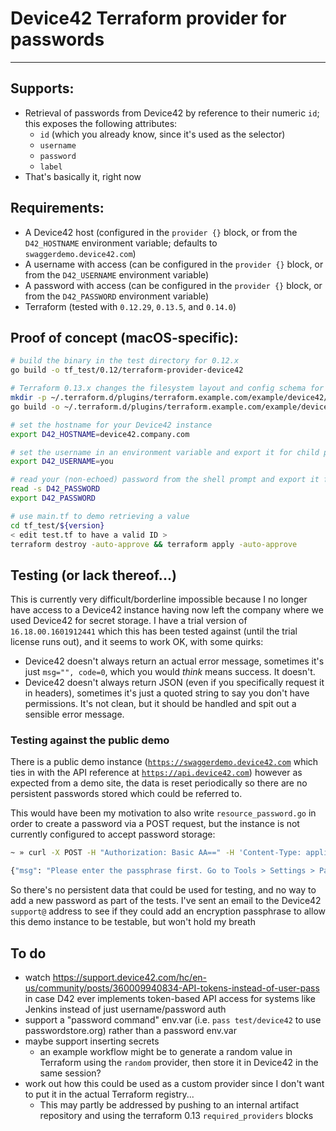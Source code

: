 # Device42 Terraform provider for passwords
---
## Supports:
* Retrieval of passwords from Device42 by reference to their numeric `id`; this exposes the following attributes:
  * `id` (which you already know, since it's used as the selector)
  * `username`
  * `password`
  * `label`
* That's basically it, right now

## Requirements:
* A Device42 host (configured in the `provider {}` block, or from the `D42_HOSTNAME` environment variable; defaults to `swaggerdemo.device42.com`)
* A username with access (can be configured in the `provider {}` block, or from the `D42_USERNAME` environment variable)
* A password with access (can be configured in the `provider {}` block, or from the `D42_PASSWORD` environment variable)
* Terraform (tested with `0.12.29`, `0.13.5`, and `0.14.0`)

## Proof of concept (macOS-specific):

```sh
# build the binary in the test directory for 0.12.x
go build -o tf_test/0.12/terraform-provider-device42

# Terraform 0.13.x changes the filesystem layout and config schema for custom providers
mkdir -p ~/.terraform.d/plugins/terraform.example.com/example/device42/0.0.1/darwin_amd64
go build -o ~/.terraform.d/plugins/terraform.example.com/example/device42/0.0.1/darwin_amd64/terraform-provider-device42_v0.0.1

# set the hostname for your Device42 instance
export D42_HOSTNAME=device42.company.com

# set the username in an environment variable and export it for child processes
export D42_USERNAME=you

# read your (non-echoed) password from the shell prompt and export it for child processes
read -s D42_PASSWORD
export D42_PASSWORD

# use main.tf to demo retrieving a value
cd tf_test/${version}
< edit test.tf to have a valid ID >
terraform destroy -auto-approve && terraform apply -auto-approve
```

## Testing (or lack thereof...)

This is currently very difficult/borderline impossible because I no longer have access to a Device42 instance having now left the company where we used Device42 for secret storage. I have a trial version of `16.18.00.1601912441` which this has been tested against (until the trial license runs out), and it seems to work OK, with some quirks:

* Device42 doesn't always return an actual error message, sometimes it's just `msg="", code=0`, which you would _think_ means success. It doesn't.
* Device42 doesn't always return JSON (even if you specifically request it in headers), sometimes it's just a quoted string to say you don't have permissions. It's not clean, but it should be handled and spit out a sensible error message.

### Testing against the public demo

There is a public demo instance ([`https://swaggerdemo.device42.com`](https://swaggerdemo.device42.com) which ties in with the API reference at [`https://api.device42.com`](https://api.device42.com)) however as expected from a demo site, the data is reset periodically so there are no persistent passwords stored which could be referred to.

This would have been my motivation to also write `resource_password.go` in order to create a password via a POST request, but the instance is not currently configured to accept password storage:

```sh
~ » curl -X POST -H "Authorization: Basic AA==" -H 'Content-Type: application/x-www-form-urlencoded' -H 'Accept: application/json' --data 'username=test&password=testPW&view_edit_users=guest,api_user' https://swaggerdemo.device42.com/api/1.0/passwords/

{"msg": "Please enter the passphrase first. Go to Tools > Settings > Password Security", "code": 2}
```

So there's no persistent data that could be used for testing, and no way to add a new password as part of the tests. I've sent an email to the Device42 `support@` address to see if they could add an encryption passphrase to allow this demo instance to be testable, but won't hold my breath

## To do
* watch https://support.device42.com/hc/en-us/community/posts/360009940834-API-tokens-instead-of-user-pass in case D42 ever implements token-based API access for systems like Jenkins instead of just username/password auth
* support a "password command" env.var (i.e. `pass test/device42` to use passwordstore.org) rather than a password env.var
* maybe support inserting secrets
  * an example workflow might be to generate a random value in Terraform using the `random` provider, then store it in Device42 in the same session?
* work out how this could be used as a custom provider since I don't want to put it in the actual Terraform registry...
  * This may partly be addressed by pushing to an internal artifact repository and using the terraform 0.13 `required_providers` blocks
